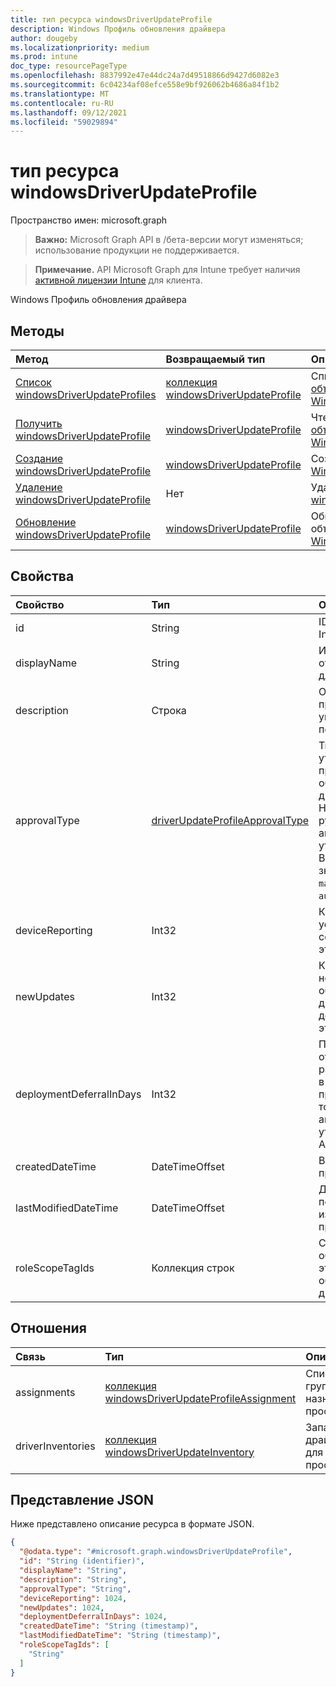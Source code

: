 ```yaml
---
title: тип ресурса windowsDriverUpdateProfile
description: Windows Профиль обновления драйвера
author: dougeby
ms.localizationpriority: medium
ms.prod: intune
doc_type: resourcePageType
ms.openlocfilehash: 8837992e47e44dc24a7d49518866d9427d6082e3
ms.sourcegitcommit: 6c04234af08efce558e9bf926062b4686a84f1b2
ms.translationtype: MT
ms.contentlocale: ru-RU
ms.lasthandoff: 09/12/2021
ms.locfileid: "59029894"
---
```

# <a name="windowsdriverupdateprofile-resource-type"></a>тип ресурса windowsDriverUpdateProfile

Пространство имен: microsoft.graph

> **Важно:** Microsoft Graph API в /бета-версии могут изменяться; использование продукции не поддерживается.

> **Примечание.** API Microsoft Graph для Intune требует наличия [активной лицензии Intune](https://go.microsoft.com/fwlink/?linkid=839381) для клиента.

Windows Профиль обновления драйвера

## <a name="methods"></a>Методы
|Метод|Возвращаемый тип|Описание|
|:---|:---|:---|
|[Список windowsDriverUpdateProfiles](../api/intune-softwareupdate-windowsdriverupdateprofile-list.md)|[коллекция windowsDriverUpdateProfile](../resources/intune-softwareupdate-windowsdriverupdateprofile.md)|Список свойств и связей [объектов WindowsDriverUpdateProfile.](../resources/intune-softwareupdate-windowsdriverupdateprofile.md)|
|[Получить windowsDriverUpdateProfile](../api/intune-softwareupdate-windowsdriverupdateprofile-get.md)|[windowsDriverUpdateProfile](../resources/intune-softwareupdate-windowsdriverupdateprofile.md)|Чтение свойств и связей [объекта WindowsDriverUpdateProfile.](../resources/intune-softwareupdate-windowsdriverupdateprofile.md)|
|[Создание windowsDriverUpdateProfile](../api/intune-softwareupdate-windowsdriverupdateprofile-create.md)|[windowsDriverUpdateProfile](../resources/intune-softwareupdate-windowsdriverupdateprofile.md)|Создайте [новый объект WindowsDriverUpdateProfile.](../resources/intune-softwareupdate-windowsdriverupdateprofile.md)|
|[Удаление windowsDriverUpdateProfile](../api/intune-softwareupdate-windowsdriverupdateprofile-delete.md)|Нет|Удаляет [windowsDriverUpdateProfile.](../resources/intune-softwareupdate-windowsdriverupdateprofile.md)|
|[Обновление windowsDriverUpdateProfile](../api/intune-softwareupdate-windowsdriverupdateprofile-update.md)|[windowsDriverUpdateProfile](../resources/intune-softwareupdate-windowsdriverupdateprofile.md)|Обновление свойств объекта [WindowsDriverUpdateProfile.](../resources/intune-softwareupdate-windowsdriverupdateprofile.md)|

## <a name="properties"></a>Свойства
|Свойство|Тип|Описание|
|:---|:---|:---|
|id|String|ID политики Intune.|
|displayName|String|Имя отображения для профиля.|
|description|Строка|Описание профиля, указанного пользователем.|
|approvalType|[driverUpdateProfileApprovalType](../resources/intune-softwareupdate-driverupdateprofileapprovaltype.md)|Тип утверждения профиля обновления драйвера. Например, ручное или автоматическое утверждение. Возможные значения: `manual`, `automatic`.|
|deviceReporting|Int32|Количество устройств, сообщив об этом профиле|
|newUpdates|Int32|Количество новых обновлений драйвера, доступных для этого профиля.|
|deploymentDeferralInDays|Int32|Параметры отсрочки развертывания в днях, применимые только при автоматическом утверждении ApprovalType.|
|createdDateTime|DateTimeOffset|Время создания профиля.|
|lastModifiedDateTime|DateTimeOffset|Дата последнего изменения профиля.|
|roleScopeTagIds|Коллекция строк|Список тегов области для этого объекта обновления драйвера.|

## <a name="relationships"></a>Отношения
|Связь|Тип|Описание|
|:---|:---|:---|
|assignments|[коллекция windowsDriverUpdateProfileAssignment](../resources/intune-softwareupdate-windowsdriverupdateprofileassignment.md)|Список групповых назначений профиля.|
|driverInventories|[коллекция windowsDriverUpdateInventory](../resources/intune-softwareupdate-windowsdriverupdateinventory.md)|Запасы драйверов для этого профиля.|

## <a name="json-representation"></a>Представление JSON
Ниже представлено описание ресурса в формате JSON.
<!-- {
  "blockType": "resource",
  "keyProperty": "id",
  "@odata.type": "microsoft.graph.windowsDriverUpdateProfile"
}
-->
``` json
{
  "@odata.type": "#microsoft.graph.windowsDriverUpdateProfile",
  "id": "String (identifier)",
  "displayName": "String",
  "description": "String",
  "approvalType": "String",
  "deviceReporting": 1024,
  "newUpdates": 1024,
  "deploymentDeferralInDays": 1024,
  "createdDateTime": "String (timestamp)",
  "lastModifiedDateTime": "String (timestamp)",
  "roleScopeTagIds": [
    "String"
  ]
}
```



